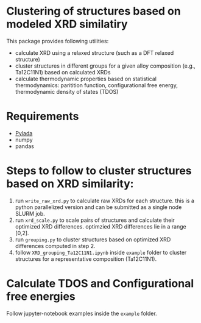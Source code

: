 # Clustering of structures based on modeled XRD similatiry

This package provides following utilities:
* calculate XRD using a relaxed structure (such as a DFT relaxed structure)
* cluster structures in different groups for a given alloy composition (e.g., Ta12C11N1) based on calculated XRDs
* calculate thermodynamic properties based on statistical thermodynamics: paritition function, configurational free energy, thermodynamic density of states (TDOS)

# Requirements
* [Pylada](https://github.com/pylada/pylada-light)
* numpy
* pandas

# Steps to follow to cluster structures based on XRD similarity:
1. run `write_raw_xrd.py` to calculate raw XRDs for each structure. this is a python parallelized version and can be submitted as a single node SLURM job.
2. run `xrd_scale.py` to scale pairs of structures and calculate their optimized XRD differences. optimzied XRD differences lie in a range [0,2]. 
3. run `grouping.py` to cluster structures based on optimized XRD differences computed in step 2.
4. follow `XRD_grouping_Ta12C11N1.ipynb` inside `example` folder to cluster structures for a representative composition (Ta12C11N1).

# Calculate TDOS and Configurational free energies
Follow jupyter-notebook examples inside the `example` folder.
